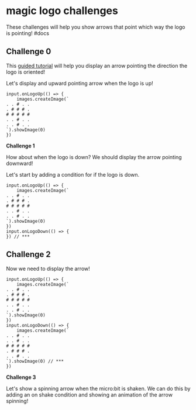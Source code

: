# magic logo challenges

These challenges will help you show arrows that point which way the logo is pointing! #docs

## Challenge 0

This [guided tutorial](/zysycw) will help you display an arrow pointing the direction the logo is oriented!

Let's display and upward pointing arrow when the logo is up!

```
input.onLogoUp(() => {
    images.createImage(`
. . # . .
. # # # .
# # # # #
. . # . .
. . # . .
`).showImage(0)
})
```

**Challenge 1**

How about when the logo is down? We should display the arrow pointing downward!

Let's start by adding a condition for if the logo is down.

```
input.onLogoUp(() => {
    images.createImage(`
. . # . .
. # # # .
# # # # #
. . # . .
. . # . .
`).showImage(0)
})
input.onLogoDown(() => {
}) // ***
```

## Challenge 2

Now we need to display the arrow!

```
input.onLogoUp(() => {
    images.createImage(`
. . # . .
. # # # .
# # # # #
. . # . .
. . # . .
`).showImage(0)
})
input.onLogoDown(() => {
    images.createImage(`
. . # . .
. . # . .
# # # # #
. # # # .
. . # . .
`).showImage(0) // ***
})
```

**Challenge 3**

Let's show a spinning arrow when the micro:bit is shaken. We can do this by adding an on shake condition and showing an animation of the arrow spinning!

